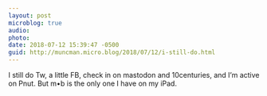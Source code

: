 ```yaml
---
layout: post
microblog: true
audio: 
photo: 
date: 2018-07-12 15:39:47 -0500
guid: http://muncman.micro.blog/2018/07/12/i-still-do.html
---
```

I still do Tw, a little FB, check in on mastodon and 10centuries, and I’m active on Pnut.  But m•b is the only one I have on my iPad. 
